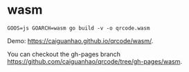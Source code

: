 # wasm

```
GOOS=js GOARCH=wasm go build -v -o qrcode.wasm
```

Demo: <https://caiguanhao.github.io/qrcode/wasm/>.

You can checkout the gh-pages branch <https://github.com/caiguanhao/qrcode/tree/gh-pages/wasm>.
